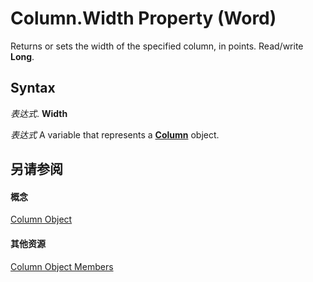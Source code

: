 
# Column.Width Property (Word)

 Returns or sets the width of the specified column, in points. Read/write **Long**.


## Syntax

 _表达式_. **Width**

 _表达式_ A variable that represents a **[Column](49d68571-2a57-6795-34b9-eb09aeb43043.md)** object.


## 另请参阅


#### 概念


[Column Object](49d68571-2a57-6795-34b9-eb09aeb43043.md)
#### 其他资源


[Column Object Members](http://msdn.microsoft.com/library/e8b86d58-eb4b-6d02-7171-f70436a31f4c%28Office.15%29.aspx)